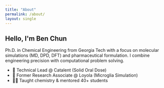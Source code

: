 ```yaml
---
title: "About"
permalink: /about/
layout: single
---
```


## Hello, I'm Ben Chun

Ph.D. in Chemical Engineering from Georgia Tech with a focus on molecular simulations (MD, DPD, DFT) and pharmaceutical formulation. I combine engineering precision with computational problem solving.

- 🔬 Technical Lead @ Catalent (Solid Oral Dose)
- 🧪 Former Research Associate @ Loyola (Microglia Simulation)
- 👨‍🏫 Taught chemistry & mentored 40+ students